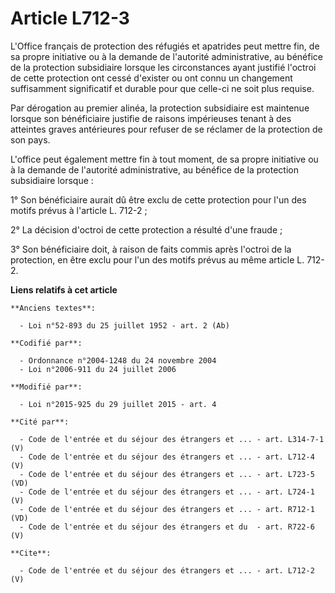 # Article L712-3

L'Office français de protection des réfugiés et apatrides peut mettre fin, de sa propre initiative ou à la demande de
l'autorité administrative, au bénéfice de la protection subsidiaire lorsque les circonstances ayant justifié l'octroi de
cette protection ont cessé d'exister ou ont connu un changement suffisamment significatif et durable pour que celle-ci ne
soit plus requise. 

Par dérogation au premier alinéa, la protection subsidiaire est maintenue lorsque son bénéficiaire justifie de raisons
impérieuses tenant à des atteintes graves antérieures pour refuser de se réclamer de la protection de son pays. 

L'office peut également mettre fin à tout moment, de sa propre initiative ou à la demande de l'autorité administrative, au
bénéfice de la protection subsidiaire lorsque : 

1° Son bénéficiaire aurait dû être exclu de cette protection pour l'un des motifs prévus à l'article L. 712-2 ; 

2° La décision d'octroi de cette protection a résulté d'une fraude ; 

3° Son bénéficiaire doit, à raison de faits commis après l'octroi de la protection, en être exclu pour l'un des motifs prévus
au même article L. 712-2.

**Liens relatifs à cet article**

	**Anciens textes**:

	  - Loi n°52-893 du 25 juillet 1952 - art. 2 (Ab)

	**Codifié par**:

	  - Ordonnance n°2004-1248 du 24 novembre 2004
	  - Loi n°2006-911 du 24 juillet 2006

	**Modifié par**:

	  - Loi n°2015-925 du 29 juillet 2015 - art. 4

	**Cité par**:

	  - Code de l'entrée et du séjour des étrangers et ... - art. L314-7-1 (V)
	  - Code de l'entrée et du séjour des étrangers et ... - art. L712-4 (V)
	  - Code de l'entrée et du séjour des étrangers et ... - art. L723-5 (VD)
	  - Code de l'entrée et du séjour des étrangers et ... - art. L724-1 (V)
	  - Code de l'entrée et du séjour des étrangers et ... - art. R712-1 (VD)
	  - Code de l'entrée et du séjour des étrangers et du  - art. R722-6 (V)

	**Cite**:

	  - Code de l'entrée et du séjour des étrangers et ... - art. L712-2 (V)
